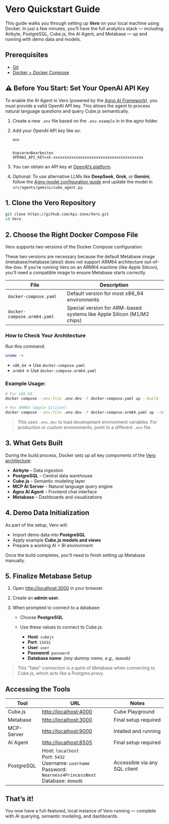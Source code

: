 # Vero Quickstart Guide

This guide walks you through setting up **Vero** on your local machine using Docker. In just a few minutes, you’ll have the full analytics stack — including Airbyte, PostgreSQL, Cube.js, the AI Agent, and Metabase — up and running with demo data and models.

## Prerequisites

- [Git](https://git-scm.com/downloads)
- [Docker + Docker Compose](https://docs.docker.com/get-docker/)

## ⚠️ Before You Start: Set Your OpenAI API Key

To enable the AI Agent in Vero (powered by the [Agno AI Framework](https://docs.agno.com)), you must provide a valid OpenAI API key. This allows the agent to process natural language questions and query Cube.js semantically.

1. Create a new `.env` file based on the `.env.example` in in the agno folder.

2. Add your OpenAI API key like so:

   ```
   env


   KopierenBearbeiten
   OPENAI_API_KEY=sk-xxxxxxxxxxxxxxxxxxxxxxxxxxxxxxxxxxxxxxxx
   ```

3. You can obtain an API key at [OpenAI’s platform](https://platform.openai.com/account/api-keys).

4. Optional: To use alternative LLMs like **DeepSeek**, **Grok**, or **Gemini**, follow the [Agno model configuration guide](https://docs.agno.com/models/introduction) and update the model in `src/agents/gemini/cube_agent.py`.

## 1. Clone the Vero Repository

```bash
git clone https://github.com/kpi-zone/Vero.git
cd Vero
```

## 2. Choose the Right Docker Compose File

Vero supports two versions of the Docker Compose configuration.

These two versions are necessary because the default Metabase image (metabase/metabase:latest) does not support ARM64 architecture out-of-the-box. If you're running Vero on an ARM64 machine (like Apple Silicon), you'll need a compatible image to ensure Metabase starts correctly.

| File                        | Description                                                            |
| --------------------------- | ---------------------------------------------------------------------- |
| `docker-compose.yaml`       | Default version for most x86_64 environments                           |
| `docker-compose.arm64.yaml` | Special version for ARM-based systems like Apple Silicon (M1/M2 chips) |

### How to Check Your Architecture

Run this command:

```bash
uname -m
```

- `x86_64` → Use `docker-compose.yaml`
- `arm64` → Use `docker-compose.arm64.yaml`

### Example Usage:

```bash
# For x86_64:
docker compose --env-file .env.dev -f docker-compose.yaml up --build

# For ARM64 (Apple Silicon):
docker compose --env-file .env.dev -f docker-compose.arm64.yaml up --build
```

> This uses `.env.dev` to load development environment variables.
> For production or custom environments, point to a different `.env` file.

## 3. What Gets Built

During the build process, Docker sets up all key components of the [Vero architecture](./architecture.md):

- **Airbyte** – Data ingestion
- **PostgreSQL** – Central data warehouse
- **Cube.js** – Semantic modeling layer
- **MCP AI Server** – Natural language query engine
- **Agno AI Agent** – Frontend chat interface
- **Metabase** – Dashboards and visualizations

## 4. Demo Data Initialization

As part of the setup, Vero will:

- Import demo data into **PostgreSQL**
- Apply example **Cube.js models and views**
- Prepare a working AI + BI environment

Once the build completes, you'll need to finish setting up Metabase manually.

## 5. Finalize Metabase Setup

1. Open [http://localhost:3000](http://localhost:3000) in your browser.
2. Create an **admin user**.
3. When prompted to connect to a database:

   - Choose **PostgreSQL**
   - Use these values to connect to Cube.js:

     - **Host**: `cubejs`
     - **Port**: `15432`
     - **User**: `user`
     - **Password**: `password`
     - **Database name**: _(any dummy name, e.g., `demodb`)_

> This "fake" connection is a quirk of Metabase when connecting to Cube.js, which acts like a Postgres proxy.

## Accessing the Tools

| Tool       | URL                                                                                                                  | Notes                         |
| ---------- | -------------------------------------------------------------------------------------------------------------------- | ----------------------------- |
| Cube.js    | [http://localhost:4000](http://localhost:4000)                                                                       | Cube Playground               |
| Metabase   | [http://localhost:3000](http://localhost:3000)                                                                       | Final setup required          |
| MCP-Server | [http://localhost:9000](http://localhost:9000)                                                                       | Intalled and running          |
| AI Agent   | [http://localhost:8505](http://localhost:8505)                                                                       | Final setup required          |
| PostgreSQL | Host: `localhost`<br>Port: `5432`<br>Username: `username`<br>Password: `Nearness4PrincessNext`<br>Database: `demodb` | Accessible via any SQL client |

## That’s it!

You now have a full-featured, local instance of Vero running — complete with AI querying, semantic modeling, and dashboards.
